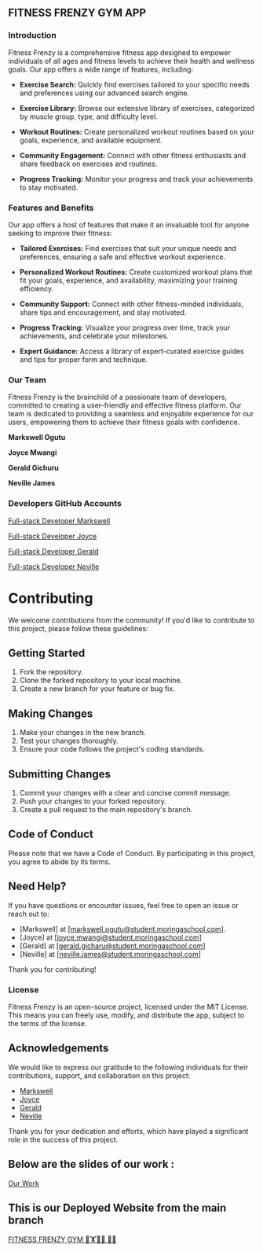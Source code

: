 ## FITNESS FRENZY GYM APP

### Introduction

Fitness Frenzy is a comprehensive fitness app designed to empower individuals of all ages and fitness levels to achieve their health and wellness goals. Our app offers a wide range of features, including:

* **Exercise Search:** Quickly find exercises tailored to your specific needs and preferences using our advanced search engine.

* **Exercise Library:** Browse our extensive library of exercises, categorized by muscle group, type, and difficulty level.

* **Workout Routines:** Create personalized workout routines based on your goals, experience, and available equipment.

* **Community Engagement:** Connect with other fitness enthusiasts and share feedback on exercises and routines.

* **Progress Tracking:** Monitor your progress and track your achievements to stay motivated.

### Features and Benefits

Our app offers a host of features that make it an invaluable tool for anyone seeking to improve their fitness:

* **Tailored Exercises:** Find exercises that suit your unique needs and preferences, ensuring a safe and effective workout experience.

* **Personalized Workout Routines:** Create customized workout plans that fit your goals, experience, and availability, maximizing your training efficiency.

* **Community Support:** Connect with other fitness-minded individuals, share tips and encouragement, and stay motivated.

* **Progress Tracking:** Visualize your progress over time, track your achievements, and celebrate your milestones.

* **Expert Guidance:** Access a library of expert-curated exercise guides and tips for proper form and technique.

### Our Team

Fitness Frenzy is the brainchild of a passionate team of developers, committed to creating a user-friendly and effective fitness platform. Our team is dedicated to providing a seamless and enjoyable experience for our users, empowering them to achieve their fitness goals with confidence.

**Markswell Ogutu** 

**Joyce Mwangi** 

**Gerald Gichuru** 

**Neville James** 


### Developers GitHub Accounts

<a href="https://github.com/Markswell-crypto">Full-stack Developer Markswell</a>

<a href="https://github.com/JOYCEmwangi8880">Full-stack Developer Joyce</a>

<a href="https://github.com/Gerald-GG">Full-stack Developer Gerald</a>

<a href="https://github.com/Neville777">Full-stack Developer Neville</a>


# Contributing

We welcome contributions from the community! If you'd like to contribute to this project, please follow these guidelines:

## Getting Started

1. Fork the repository.
2. Clone the forked repository to your local machine.
3. Create a new branch for your feature or bug fix.

## Making Changes

1. Make your changes in the new branch.
2. Test your changes thoroughly.
3. Ensure your code follows the project's coding standards.

## Submitting Changes

1. Commit your changes with a clear and concise commit message.
2. Push your changes to your forked repository.
3. Create a pull request to the main repository's branch.

## Code of Conduct

Please note that we have a Code of Conduct. By participating in this project, you agree to abide by its terms.

## Need Help?

If you have questions or encounter issues, feel free to open an issue or reach out to:

- [Markswell] at [markswell.ogutu@student.moringaschool.com].
- [Joyce] at [joyce.mwangi@student.moringaschool.com]
- [Gerald] at [gerald.gicharu@student.moringaschool.com]
- [Neville] at [neville.james@student.moringaschool.com]

Thank you for contributing!

### License

Fitness Frenzy is an open-source project, licensed under the MIT License. This means you can freely use, modify, and distribute the app, subject to the terms of the license.

## Acknowledgements

We would like to express our gratitude to the following individuals for their contributions, support, and collaboration on this project:

- [Markswell](https://github.com/Markswell-crypto)
- [Joyce](https://github.com/JOYCEmwangi8880)
- [Gerald](https://github.com/Gerald-GG)
- [Neville](https://github.com/Neville777)

Thank you for your dedication and efforts, which have played a significant role in the success of this project.

## Below are the slides of our work :

<a href="https://docs.google.com/presentation/d/1wStg4JikeQCL0HOW4vtcJ78TuIJLf8RbwaZA8cS4nxA/edit?usp=sharing">Our Work</a>

## This is our Deployed Website from the main branch

<a href="https://fitness-frenzy-gym-app.netlify.app">FITNESS FRENZY GYM 💪🏋️🏋️‍♀️ 🤼‍♂️</a> 